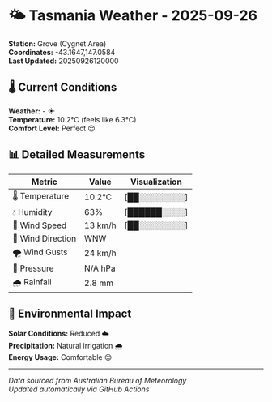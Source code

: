 # 🌤️ Tasmania Weather - 2025-09-26

**Station:** Grove (Cygnet Area)  
**Coordinates:** -43.1647,147.0584  
**Last Updated:** 20250926120000

## 🌡️ Current Conditions

**Weather:** - ☀️  
**Temperature:** 10.2°C (feels like 6.3°C)  
**Comfort Level:** Perfect 😌

## 📊 Detailed Measurements

| Metric | Value | Visualization |
|--------|-------|---------------|
| 🌡️ Temperature | 10.2°C | [██░░░░░░░░] |
| 💧 Humidity | 63% | [██████░░░░] |
| 💨 Wind Speed | 13 km/h | [██░░░░░░░░] |
| 🧭 Wind Direction | WNW | |
| 🌪️ Wind Gusts | 24 km/h | |
| 🔽 Pressure | N/A hPa | |
| 🌧️ Rainfall | 2.8 mm | |

## 🌱 Environmental Impact

**Solar Conditions:** Reduced ☁️  
**Precipitation:** Natural irrigation 🌧️  
**Energy Usage:** Comfortable 😌

---
*Data sourced from Australian Bureau of Meteorology*  
*Updated automatically via GitHub Actions*
